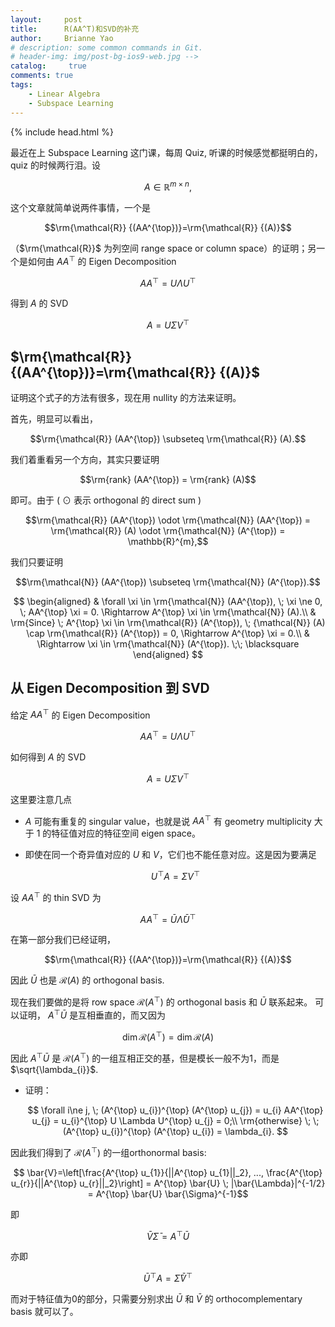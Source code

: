```yaml
---
layout:     post
title:      R(AA^T)和SVD的补充
author:     Brianne Yao
# description: some common commands in Git.
# header-img: img/post-bg-ios9-web.jpg -->
catalog: 	 true
comments: true
tags:
    - Linear Algebra
    - Subspace Learning
---
```

{% include head.html %}

最近在上 Subspace Learning 这门课，每周 Quiz, 听课的时候感觉都挺明白的，quiz 的时候两行泪。设 

$$A\in \mathbb{R}^{m\times n},$$

这个文章就简单说两件事情，一个是 

$$\rm{\mathcal{R}} {(AA^{\top})}=\rm{\mathcal{R}} {(A)}$$

（$\rm{\mathcal{R}}$ 为列空间 range space or column space）的证明；另一个是如何由 $AA^{\top}$ 的 Eigen Decomposition 

$$AA^{\top} = U \Lambda U^{\top}$$

得到 $A$ 的 SVD

$$A=U \Sigma V^{\top}$$

## $\rm{\mathcal{R}} {(AA^{\top})}=\rm{\mathcal{R}} {(A)}$

证明这个式子的方法有很多，现在用 nullity 的方法来证明。

首先，明显可以看出，

$$\rm{\mathcal{R}} (AA^{\top}) \subseteq \rm{\mathcal{R}} (A).$$

我们着重看另一个方向，其实只要证明

$$\rm{rank} (AA^{\top}) = \rm{rank} (A)$$

即可。由于 ( $\odot$ 表示 orthogonal 的 direct sum ) 

$$\rm{\mathcal{R}} (AA^{\top}) \odot \rm{\mathcal{N}} (AA^{\top}) = \rm{\mathcal{R}} (A)  \odot \rm{\mathcal{N}} (A^{\top}) = \mathbb{R}^{m},$$

我们只要证明

$$\rm{\mathcal{N}} (AA^{\top}) \subseteq \rm{\mathcal{N}} (A^{\top}).$$

$$
\begin{aligned}
& \forall \xi \in \rm{\mathcal{N}} (AA^{\top}), \; \xi \ne 0, \; AA^{\top} \xi = 0. \Rightarrow A^{\top} \xi \in \rm{\mathcal{N}} (A).\\
& \rm{Since} \; A^{\top} \xi \in \rm{\mathcal{R}} (A^{\top}), \; {\mathcal{N}} (A) \cap \rm{\mathcal{R}} (A^{\top}) = 0, \Rightarrow  A^{\top} \xi = 0.\\
& \Rightarrow \xi \in \rm{\mathcal{N}} (A^{\top}). \;\; \blacksquare
\end{aligned}
$$


## 从 Eigen Decomposition 到 SVD

给定 $AA^{\top}$ 的 Eigen Decomposition 

$$AA^{\top} = U \Lambda U^{\top}$$

如何得到 $A$ 的 SVD

$$A=U \Sigma V^{\top}$$

这里要注意几点

* $A$ 可能有重复的 singular value，也就是说 $AA^{\top}$ 有 geometry multiplicity 大于 1 的特征值对应的特征空间 eigen space。
* 即使在同一个奇异值对应的 $U$ 和 $V$，它们也不能任意对应。这是因为要满足

    $$U^{\top} A = \Sigma V^{\top}$$


设 $AA^{\top}$ 的 thin SVD 为

$$AA^{\top} = \bar{U} \bar{\Lambda} \bar{U}^{\top}$$

在第一部分我们已经证明，

$$\rm{\mathcal{R}} {(AA^{\top})}=\rm{\mathcal{R}} {(A)}$$

因此 $\bar{U}$ 也是 ${\mathcal{R}} {(A)}$ 的 orthogonal basis.

现在我们要做的是将 row space ${\mathcal{R}} {(A^{\top})}$ 的 orthogonal basis 和 $\bar{U}$ 联系起来。
可以证明，
$A^{\top} \bar{U}$
是互相垂直的，而又因为

$$\dim{{\mathcal{R}} {(A^{\top})}} = \dim {\mathcal{R}} {(A)}$$

因此 $A^{\top} \bar{U}$ 是 ${\mathcal{R}} {(A^{\top})}$ 的一组互相正交的基，但是模长一般不为1，而是
$\sqrt{\lambda_{i}}$.

* 证明：
  
  $$ \forall i\ne j, \; (A^{\top} u_{i})^{\top} (A^{\top} u_{j}) = u_{i} AA^{\top} u_{j} = u_{i}^{\top} U \Lambda U^{\top}  u_{j} = 0;\\
  \rm{otherwise} \; \; (A^{\top} u_{i})^{\top} (A^{\top} u_{i}) = \lambda_{i}.
  $$


因此我们得到了 ${\mathcal{R}} {(A^{\top})}$ 的一组orthonormal basis:

$$ \bar{V}=\left[\frac{A^{\top} u_{1}}{||A^{\top} u_{1}||_2}, ..., \frac{A^{\top} u_{r}}{||A^{\top} u_{r}||_2}\right] = A^{\top} \bar{U} \; |\bar{\Lambda}|^{-1/2} = A^{\top} \bar{U} \bar{\Sigma}^{-1}$$

即

$$\bar{V} \bar{\Sigma}= A^{\top} \bar{U}$$

亦即

$$\bar{U}^{\top} A = \bar{\Sigma} \bar{V}^{\top}$$

而对于特征值为0的部分，只需要分别求出 $\bar{U}$ 和
$\bar{V}$ 的 orthocomplementary basis 就可以了。


